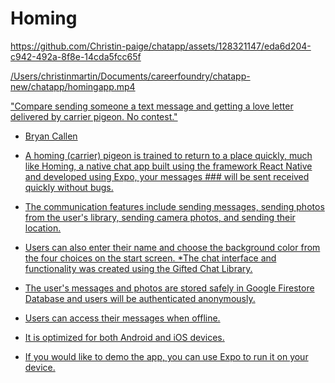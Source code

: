 # Homing


https://github.com/Christin-paige/chatapp/assets/128321147/eda6d204-c942-492a-8f8e-14cda5fcc65f


<a href="./homingapp.mp4">

/Users/christinmartin/Documents/careerfoundry/chatapp-new/chatapp/homingapp.mp4

"Compare sending someone a text message and getting a love letter delivered by carrier pigeon. No contest."
- Bryan Callen

*  A homing (carrier) pigeon is trained to return to a place quickly, much like Homing, a native chat app built using the framework React Native and developed using Expo, your messages ### will be sent received quickly without bugs.    
* The communication features include sending messages, sending photos from the user's library, sending camera photos, and sending their location.
* Users can also enter their name and choose the background color from the four choices on the start screen.
*The chat interface and functionality was created using the Gifted Chat Library.
* The user's messages and photos are stored safely in Google Firestore Database and users will be authenticated anonymously.
* Users can access their messages when offline.
* It is optimized for both Android and iOS devices.



* If you would like to demo the app, you can use Expo to run it on your device.  
 
